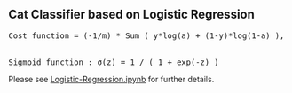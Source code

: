 ## Cat Classifier based on Logistic Regression

<pre>
Cost function = (-1/m) * Sum ( y*log(a) + (1-y)*log(1-a) ), where m is the number of examples,
                                                            and Sum is performed from 1 to m.

Sigmoid function : σ(z) = 1 / ( 1 + exp(-z) )                                                          
</pre>

Please see <a href="./Logistic-Regression.ipynb">Logistic-Regression.ipynb</a> for further details.